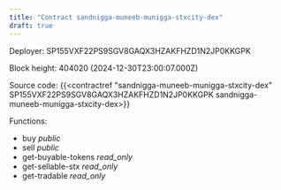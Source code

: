 ```yaml
---
title: "Contract sandnigga-muneeb-munigga-stxcity-dex"
draft: true
---
```

Deployer: SP155VXF22PS9SGV8GAQX3HZAKFHZD1N2JP0KKGPK


 



Block height: 404020 (2024-12-30T23:00:07.000Z)

Source code: {{<contractref "sandnigga-muneeb-munigga-stxcity-dex" SP155VXF22PS9SGV8GAQX3HZAKFHZD1N2JP0KKGPK sandnigga-muneeb-munigga-stxcity-dex>}}

Functions:

* buy _public_
* sell _public_
* get-buyable-tokens _read_only_
* get-sellable-stx _read_only_
* get-tradable _read_only_
